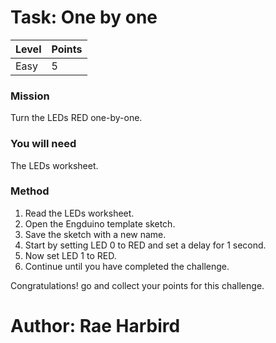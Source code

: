 
# Task: One by one
| Level| Points |
| -- | -- |
| Easy | 5 |

### Mission

Turn the LEDs RED one-by-one.

### You will need
The LEDs worksheet.

### Method
1. Read the LEDs worksheet.
2. Open the Engduino template sketch.
2. Save the sketch with a new name.
3. Start by setting LED 0 to RED and set a delay for 1 second.
4. Now set LED 1 to RED.
5. Continue until you have completed the challenge.


Congratulations! go and collect your points for this challenge.


# Author: Rae Harbird